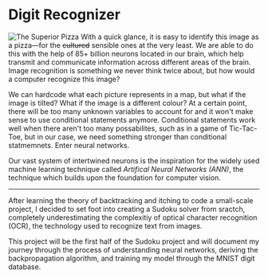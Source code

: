 # Digit Recognizer

![The Superior Pizza](https://i.imgur.com/4mWJDBw.jpg)
With a quick glance, it is easy to identify this image as a pizza—for the ~~cultured~~ sensible ones at the very least. We are able to do this with the help of 85+ billion neurons located in our brain, which help transmit and communicate information across different areas of the brain. Image recognition is something we never think twice about, but how would a computer recognize this image?

We can hardcode what each picture represents in a map, but what if the image is tilted? What if the image is a different colour? At a certain point, there will be too many unknown variables to account for and it won't make sense to use conditional statements anymore. Conditional statements work well when there aren't too many possabilites, such as in a game of Tic-Tac-Toe, but in our case, we need something stronger than conditional statmemnets. Enter neural networks.

Our vast system of intertwined neurons is the inspiration for the widely used machine learning technique called *Artifical Neural Networks (ANN)*, the technique which builds upon the foundation for computer vision.

---

After learning the theory of backtracking and itching to code a small-scale project, I decided to set foot into creating a Sudoku solver from sractch, completely underestimating the complexitiy of optical character recognition (OCR), the technology used to recognize text from images.

This project will be the first half of the Sudoku project and will document my journey through the process of understanding neural networks, deriving the backpropagation algorithm, and training my model through the MNIST digit database.
